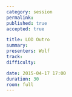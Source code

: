 ```yaml
---
category: session
permalink:
published: true
accepted: true

title: LOD Outro
summary:
presenters: Wolf
track:
difficulty:

date: 2015-04-17 17:00
duration: 30
room: full
---
```


<!-- This is an empty session so it doesn't need visible content -->
